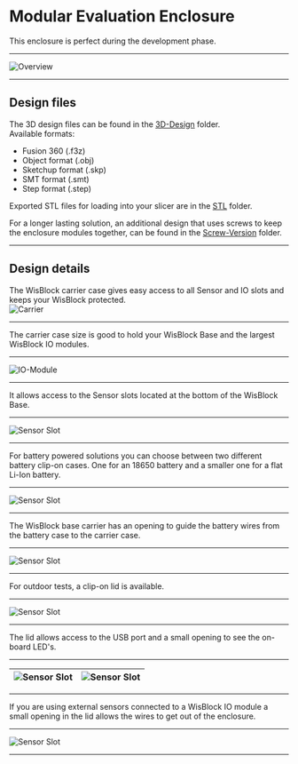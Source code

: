 # Modular Evaluation Enclosure
This enclosure is perfect during the development phase.  

----

![Overview](../../assets/evaluation-modular-overview.png)

----

## Design files
The 3D design files can be found in the [3D-Design](./3D-Design) folder.    
Available formats:  
- Fusion 360 (.f3z)
- Object format (.obj)
- Sketchup format (.skp)
- SMT format (.smt)
- Step format (.step)    

Exported STL files for loading into your slicer are in the [STL](./STL) folder.

For a longer lasting solution, an additional design that uses screws to keep the enclosure modules together, can be found in the [Screw-Version](../Screw-Version) folder.

----

## Design details

The WisBlock carrier case gives easy access to all Sensor and IO slots and keeps your WisBlock protected.  
![Carrier](../../assets/evaluation-modular-all.jpg)    

----

The carrier case size is good to hold your WisBlock Base and the largest WisBlock IO modules.    

----
![IO-Module](../../assets/evaluation-modular-1.jpg)    

----
It allows access to the Sensor slots located at the bottom of the WisBlock Base.    

----
![Sensor Slot](../../assets/evaluation-modular-2.jpg)    

----

For battery powered solutions you can choose between two different battery clip-on cases. One for an 18650 battery and a smaller one for a flat Li-Ion battery.     

----
![Sensor Slot](../../assets/evaluation-modular-battery-1.jpg)    

----

The WisBlock base carrier has an opening to guide the battery wires from the battery case to the carrier case.

----
![Sensor Slot](../../assets/evaluation-modular-battery-2.jpg)    

----

For outdoor tests, a clip-on lid is available.    

----
![Sensor Slot](../../assets/evaluation-modular-lid-1.jpg)    

----

The lid allows access to the USB port and a small opening to see the on-board LED's.     

----
| ![Sensor Slot](../../assets/evaluation-modular-lid-2.jpg) | ![Sensor Slot](../../assets/evaluation-modular-lid-3.jpg) |
| :-: | :-: |    

----

If you are using external sensors connected to a WisBlock IO module a small opening in the lid allows the wires to get out of the enclosure.    

----
![Sensor Slot](../../assets/evaluation-modular-lid-4.jpg)    

----


